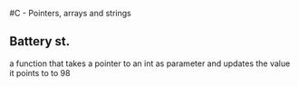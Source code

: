#C - Pointers, arrays and strings
##  Battery st.
a function that takes a pointer to an int as parameter and updates the value it points to to 98
